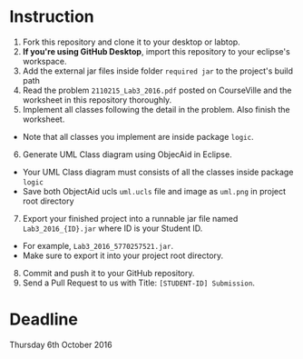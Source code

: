# Instruction

1. Fork this repository and clone it to your desktop or labtop.
2. **If you're using GitHub Desktop**, import this repository to your eclipse's workspace.
3. Add the external jar files inside folder `required jar` to the project's build path 
4. Read the problem `2110215_Lab3_2016.pdf` posted on CourseVille and the worksheet in this repository thoroughly.
5. Implement all classes following the detail in the problem. Also finish the worksheet.
  * Note that all classes you implement are inside package `logic`.
6. Generate UML Class diagram using ObjecAid in Eclipse.
  * Your UML Class diagram must consists of all the classes inside package `logic`
  * Save both ObjectAid ucls `uml.ucls` file and image as `uml.png` in project root directory
7. Export your finished project into a runnable jar file named `Lab3_2016_{ID}.jar` where ID is your Student ID.
  * For example, `Lab3_2016_5770257521.jar`.
  * Make sure to export it into your project root directory.
8. Commit and push it to your GitHub repository.
9. Send a Pull Request to us with Title: `[STUDENT-ID] Submission`.

# Deadline
Thursday 6th October 2016
